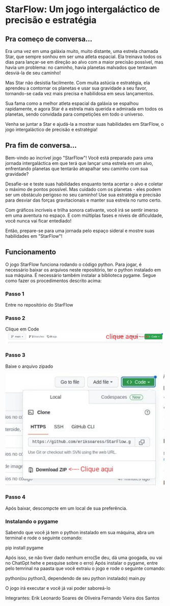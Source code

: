 

<h1 >StarFlow: Um jogo intergaláctico de precisão e estratégia</h1>

<h2> Pra começo de conversa...</h2>
Era uma vez em uma galáxia muito, muito distante, uma estrela chamada Star, que sempre sonhou em ser uma atleta espacial. Ela treinava todos os dias para lançar-se em direção ao alvo com a maior precisão possível, mas havia um problema: no caminho, havia planetas malvados que tentavam desviá-la de seu caminho!

Mas Star não desistia facilmente. Com muita astúcia e estratégia, ela aprendeu a contornar os planetas e usar sua gravidade a seu favor, tornando-se cada vez mais precisa e habilidosa em seus lançamentos.

Sua fama como a melhor atleta espacial da galáxia se espalhou rapidamente, e agora Star é a estrela mais querida e admirada em todos os planetas, sendo convidada para competições em todo o universo.

Venha se juntar a Star e ajudá-la a mostrar suas habilidades em StarFlow, o jogo intergaláctico de precisão e estratégia!
<h2> Pra fim de conversa... </h2>
Bem-vindo ao incrível jogo "StarFlow"! Você está preparado para uma jornada intergaláctica em que terá que lançar uma estrela em um alvo, enfrentando planetas que tentarão atrapalhar seu caminho com sua gravidade?

Desafie-se e teste suas habilidades enquanto tenta acertar o alvo e coletar o máximo de pontos possível. Mas cuidado com os planetas - eles podem ser um obstáculo perigoso no seu caminho! Use sua estratégia e precisão para desviar das forças gravitacionais e manter sua estrela no rumo certo.

Com gráficos incríveis e trilha sonora cativante, você irá se sentir imerso em uma aventura no espaço. E com múltiplas fases e níveis de dificuldade, você nunca vai ficar entediado!

Então, prepare-se para uma jornada pelo espaço sideral e mostre suas habilidades em "StarFlow"!

<h2> Funcionamento</h2>
O jogo StarFlow funciona rodando o código python. Para jogar, é necessário baixar os arquivos neste repositório, ter o python instalado em sua máquina. É necessário também instalar a biblioteca pygame. Segue como fazer os procedimentos descrito acima:
<h3>Passo 1</h3>
<p>Entre no repositório do <a href:"https://github.com/eriksoaress/StarFlow/">StarFlow</a></p>
<h3>Passo 2</h3> 
Clique em Code
<img src="https://github.com/eriksoaress/StarFlow/blob/fernandovs4-patch-1/WhatsApp%20Image%202023-02-22%20at%2021.56.23.jpeg" alt="Nome da imagem" width="500">
<h3>Passo 3</h3>
<p>Baixe o arquivo zipado</p>

<img src="https://github.com/eriksoaress/StarFlow/blob/fernandovs4-patch-1/WhatsApp%20Image%202023-02-22%20at%2021.59.14.jpeg" alt="Nome da imagem" width="500">

<h3> Passo 4</h3>
Após baixar, descompcte em um local de sua preferência. 
<h3> Instalando o pygame </h3>
<p> Sabendo que você já tem o python instalado em sua máquina, abra um terminal e rode o seguinte comando: </p>
<p> pip install pygame</p>
Após isso, se não tiver dado nenhum erro(Se deu, dá uma googada, ou vai no ChatGpt hehe e pesquise sobre o erro)
Após instalar o pygame, entre pelo temrinal na paasta que você extraiu o jogo e rode o seguinte comando:
<p>python(ou python3, dependendo de seu python instalado) main.py</p>
<p> O jogo irá executar e você já vai poder saboreá-lo </p>


Integrantes:
Erik Leonardo Soares de Oliveira
Fernando Vieira dos Santos

